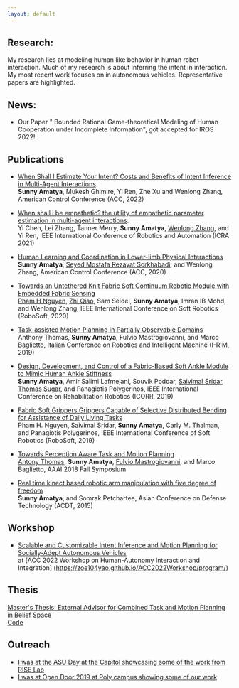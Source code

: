 ```yaml
---
layout: default
---
```

## Research:
My research lies at modeling human like behavior in human robot interaction. Much of my research is about inferring the intent in interaction. 
My most recent work focuses on in autonomous vehicles. Representative papers are highlighted.

## News:
*	Our Paper " Bounded Rational Game-theoretical Modeling of Human Cooperation under Incomplete Information", got accepted for IROS 2022!

## Publications
*	[When Shall I Estimate Your Intent? Costs and Benefits of Intent Inference in Multi-Agent Interactions](/assets/ACC_2022_Poster.pptx).\
	**Sunny Amatya**, Mukesh Ghimire, Yi Ren, Zhe Xu and Wenlong Zhang, American Control Conference (ACC, 2022)

*   [When shall i be empathetic? the utility of empathetic parameter estimation in multi-agent interactions](https://ieeexplore.ieee.org/stamp/stamp.jsp?arnumber=9561079).\
	Yi Chen, Lei Zhang, Tanner Merry, **Sunny Amatya**, [Wenlong Zhang](https://scholar.google.com/citations?user=S2xHIfoAAAAJ&hl=en&oi=ao), and Yi Ren, IEEE International Conference of Robotics and Automation (ICRA 2021)
	
*   [Human Learning and Coordination in Lower-limb Physical Interactions](https://ieeexplore.ieee.org/stamp/stamp.jsp?arnumber=9147738)\
	**Sunny Amatya**, [Seyed Mostafa Rezayat Sorkhabadi](https://www.linkedin.com/in/mostafa-rezayat-37897358/), and Wenlong Zhang,	American Control Conference (ACC, 2020)
	
*   [Towards an Untethered Knit Fabric Soft Continuum Robotic Module with Embedded Fabric Sensing](https://ieeexplore.ieee.org/stamp/stamp.jsp?arnumber=9116025)\
	[Pham H Nguyen](https://sites.google.com/view/mechphnguyen/home?authuser=0), [Zhi Qiao](https://scholar.google.com/citations?user=LZCFHPQAAAAJ&hl=en), Sam Seidel, **Sunny Amatya**, Imran IB Mohd, and Wenlong Zhang, IEEE International Conference on Soft Robotics (RoboSoft, 2020)
	
*	[Task-assisted Motion Planning in Partially Observable Domains](https://arxiv.org/pdf/1908.10227.pdf)\
	Anthony Thomas, **Sunny Amatya**, Fulvio Mastrogiovanni, and Marco Baglietto, Italian Conference on Robotics and Intelligent Machine (I-RIM, 2019)
	
*	[Design, Development, and Control of a Fabric-Based Soft Ankle Module to Mimic Human Ankle Stiffness](https://ieeexplore.ieee.org/abstract/document/8779495)\
	**Sunny Amatya**, Amir Salimi Lafmejani, Souvik Poddar, [Saivimal Sridar](https://scholar.google.com/citations?user=hKUvvEkAAAAJ&hl=en&oi=ao), [Thomas Sugar](https://scholar.google.com/citations?user=xm3gDhoAAAAJ&hl=en&oi=ao), and Panagiotis Polygerinos, IEEE International Conference on Rehabilitation Robotics (ICORR, 2019)
	
*	[Fabric Soft Grippers Grippers Capable of Selective Distributed Bending for Assistance of Daily Living Tasks](https://ieeexplore.ieee.org/stamp/stamp.jsp?arnumber=8722758)\
	Pham H. Nguyen, Saivimal Sridar, **Sunny Amatya**, Carly M. Thalman, and Panagiotis Polygerinos, IEEE International Conference of Soft Robotics (RoboSoft, 2019)
	
*	[Towards Perception Aware Task and Motion Planning](https://www.researchgate.net/profile/Antony-Thomas-3/publication/329399485_Towards_Perception_Aware_Task-Motion_Planning/links/5c06898d299bf169ae316c84/Towards-Perception-Aware-Task-Motion-Planning.pdf)\
	[Antony Thomas](https://scholar.google.com/citations?user=aPSLBVUAAAAJ&hl=en&oi=sra), **Sunny Amatya**, [Fulvio Mastrogiovanni](https://scholar.google.com/citations?user=9dRRzV0AAAAJ&hl=en&oi=sra), and Marco Baglietto, AAAI 2018 Fall Symposium
	
* 	[Real time kinect based robotic arm manipulation with five degree of freedom](https://ieeexplore.ieee.org/stamp/stamp.jsp?arnumber=7111574)\
	**Sunny Amatya**, and Somrak Petchartee, Asian Conference on Defense Technology (ACDT, 2015)

## Workshop
*	[Scalable and Customizable Intent Inference and Motion Planning for Socially-Adept Autonomous Vehicles](/assets/ACC_2022_workshop.pptx)\
	at [ACC 2022 Workshop on Human-Autonomy Interaction and Integration] (https://zoe104yao.github.io/ACC2022Workshop/program/)

## Thesis
[Master's Thesis: External Advisor for Combined Task and Motion Planning in Belief Space](/assets/External_Advisor_for_Combined_Task_and_Motion_Planning_in_Belief_Space.pdf)\
[Code](https://bitbucket.org/LittleSunny/masters-thesis/src/master/)

## Outreach
*	[I was at the ASU Day at the Capitol showcasing some of the work from RISE Lab](https://twitter.com/asuriselab/status/1486181046613774337/photo/2)
*	[I was at Open Door 2019 at Poly campus showing some of our work](https://news.asu.edu/20190203-sun-devil-life-open-door-2019-takes-flight-polytechnic-campus)
